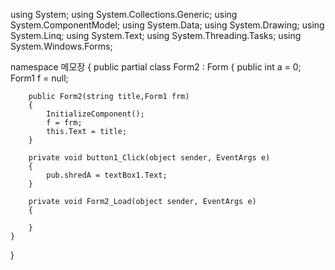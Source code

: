 using System;
using System.Collections.Generic;
using System.ComponentModel;
using System.Data;
using System.Drawing;
using System.Linq;
using System.Text;
using System.Threading.Tasks;
using System.Windows.Forms;

namespace 메모장
{
    public partial class Form2 : Form
    {
        public int a = 0;
        Form1 f = null;

        public Form2(string title,Form1 frm)
        {
            InitializeComponent();
            f = frm;
            this.Text = title;
        }

        private void button1_Click(object sender, EventArgs e)
        {
            pub.shredA = textBox1.Text;
        }

        private void Form2_Load(object sender, EventArgs e)
        {

        }
    }
}

